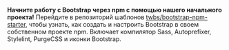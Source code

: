 **Начните работу с Bootstrap через npm с помощью нашего начального проекта!** Перейдите в репозиторий шаблонов [twbs/bootstrap-npm-starter](https://github.com/twbs/bootstrap-npm-starter), чтобы узнать, как создать и настроить Bootstrap в своем собственном проекте npm. Включает компилятор Sass, Autoprefixer, Stylelint, PurgeCSS и иконки Bootstrap.
